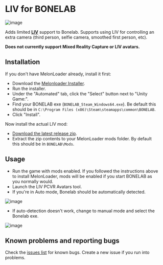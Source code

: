 # LIV for BONELAB

![image](https://user-images.githubusercontent.com/3955124/175017135-2f45eadd-9800-4875-9262-dcfcdfe14cda.png)

Adds limited [**LIV**](https://store.steampowered.com/app/755540/LIV/) support to Bonelab. Supports using LIV for controlling an extra camera (third person, selfie camera, smoothed first person, etc).

**Does not currently support Mixed Reality Capture or LIV avatars.**

## Installation

If you don't have MelonLoader already, install it first:

- Download the [Melonloader Installer](https://github.com/HerpDerpinstine/MelonLoader/releases/latest/download/MelonLoader.Installer.exe).
- Run the installer.
- Under the "Automated" tab, click the "Select" button next to "Unity Game:".
- Find your BONELAB exe (`BONELAB_Steam_Windows64.exe`). Be default this should be in `C:\Program Files (x86)\Steam\steamapps\common\BONELAB`.
- Click "Install".

Now install the actual LIV mod:

- [Download the latest release zip](https://github.com/LIV/BonelabLIV/releases/latest/download/BonelabLIV.zip).
- Extract the zip contents to your MelonLoader mods folder. By default this should be in `BONELAB\Mods`.

## Usage

- Run the game with mods enabled. If you followed the instructions above to install MelonLoader, mods will be enabled if you start BONELAB as you normally would.
- Launch the LIV PCVR Avatars tool.
- If you're in Auto mode, Bonelab should be automatically detected.

![image](https://user-images.githubusercontent.com/3955124/175016312-ea9b4e38-27d7-4d5f-8c4f-1a66f093d8bf.png)

- If auto-detection doesn't work, change to manual mode and select the Bonelab exe.

![image](https://user-images.githubusercontent.com/3955124/175768728-39843500-2ee9-4844-8f0c-a449b44a0502.png)

## Known problems and reporting bugs

Check the [issues list](https://github.com/LIV/BonelabLIV/issues) for known bugs. Create a new issue if you run into problems.
